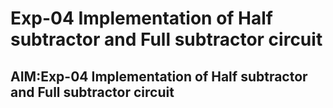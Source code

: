 # Exp-04 Implementation of Half subtractor and Full subtractor circuit
## AIM:Exp-04 Implementation of Half subtractor and Full subtractor circuit

